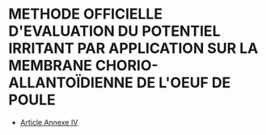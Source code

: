 # METHODE OFFICIELLE D'EVALUATION DU POTENTIEL IRRITANT PAR APPLICATION SUR LA MEMBRANE CHORIO-ALLANTOÏDIENNE DE L'OEUF DE POULE

- [Article Annexe IV](article-annexe-iv.md)
